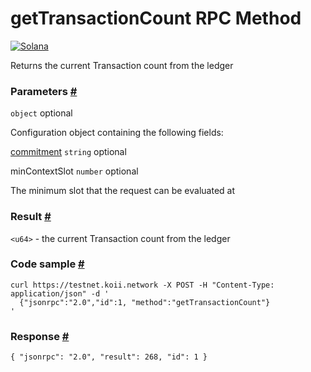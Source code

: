 # getTransactionCount RPC Method 
[![Solana](https://solana.com/_next/static/media/logotype.e4df684f.svg)](https://solana.com/)

Returns the current Transaction count from the ledger

### Parameters [#](#parameters)

`object` optional

Configuration object containing the following fields:

[commitment](https://solana.com/docs/rpc#configuring-state-commitment) `string` optional

minContextSlot `number` optional

The minimum slot that the request can be evaluated at

### Result [#](#result)

`<u64>` - the current Transaction count from the ledger

### Code sample [#](#code-sample)

```
curl https://testnet.koii.network -X POST -H "Content-Type: application/json" -d '
  {"jsonrpc":"2.0","id":1, "method":"getTransactionCount"}
'
```


### Response [#](#response)

```
{ "jsonrpc": "2.0", "result": 268, "id": 1 }
```
